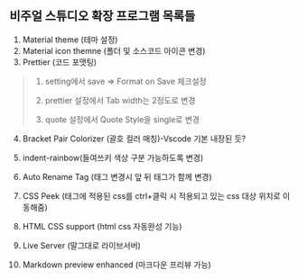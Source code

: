 ## 비주얼 스튜디오 확장 프로그램 목록들

1. Material theme (테마 설정)
2. Material icon themne (폴더 및 소스코드 아이콘 변경)
3. Prettier (코드 포맷팅) 
> 1. setting에서 save => Format on Save 체크설정
> 
> 2. prettier 설정에서 Tab width는 2정도로 변경
>
> 3. quote 설정에서 Quote Style을 single로 변경
> 

4. Bracket Pair Colorizer (괄호 컬러 매칭)-Vscode 기본 내장된 듯?

5. indent-rainbow(들여쓰키 색상 구분 가능하도록 변경)
6. Auto Rename Tag (태그 변경시 앞 뒤 태그가 함께 변경)
7. CSS Peek (태그에 적용된 css를 ctrl+클릭 시 적용되고 있는 css 대상 위치로 이동해줌)
8. HTML CSS support (html css 자동완성 기능)
9. Live Server (말그대로 라이브서버)
10. Markdown preview enhanced (마크다운 프리뷰 가능)